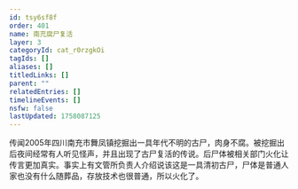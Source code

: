 ```yaml
---
id: tsy6sf8f
order: 401
name: 南充腐尸复活
layer: 3
categoryId: cat_r0rzgkOi
tagIds: []
aliases: []
titledLinks: []
parent: ""
relatedEntries: []
timelineEvents: []
nsfw: false
lastUpdated: 1758087125
---
```


传闻2005年四川南充市舞凤镇挖掘出一具年代不明的古尸，肉身不腐。被挖掘出后夜间经常有人听见怪声，并且出现了古尸复活的传说。后尸体被相关部门火化让传言更加真实。事实上有文管所负责人介绍说该这是一具清初古尸，尸体是普通人家也没有什么随葬品，存放技术也很普通，所以火化了。